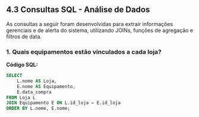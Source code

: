 ## 4.3 Consultas SQL - Análise de Dados

As consultas a seguir foram desenvolvidas para extrair informações gerenciais e de alerta do sistema, utilizando JOINs, funções de agregação e filtros de data.

### 1. Quais equipamentos estão vinculados a cada loja?
**Código SQL:**
```sql
SELECT
    L.nome AS Loja,
    E.nome AS Equipamento,
    E.data_compra
FROM Loja L
JOIN Equipamento E ON L.id_loja = E.id_loja
ORDER BY L.nome, E.nome;
